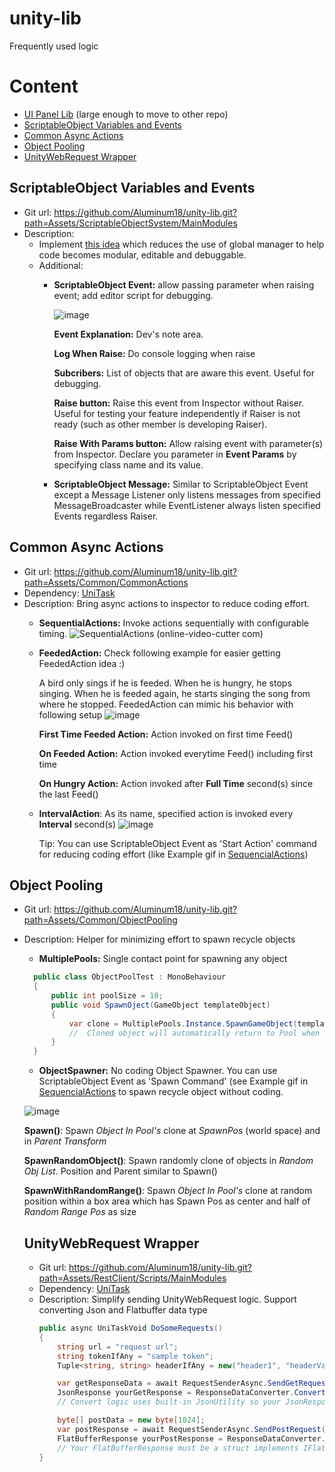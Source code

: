 # unity-lib
Frequently used logic
# Content
- [UI Panel Lib](https://github.com/Aluminum18/UICreatorDotween) (large enough to move to other repo)
- [ScriptableObject Variables and Events](#scriptableobject-variables-and-events)
- [Common Async Actions](#common-async-actions)
- [Object Pooling](#object-pooling)
- [UnityWebRequest Wrapper](#unitywebrequest-wrapper)

## ScriptableObject Variables and Events
* Git url: https://github.com/Aluminum18/unity-lib.git?path=Assets/ScriptableObjectSystem/MainModules
* Description:
  + Implement [this idea](https://www.youtube.com/watch?v=raQ3iHhE_Kk&ab_channel=Unity) which reduces the use of global manager to help code becomes modular, editable and debuggable.
  + Additional: 
    - **ScriptableObject Event:** allow passing parameter when raising event; add editor script for debugging.
      
      ![image](https://github.com/Aluminum18/unity-lib/assets/14157400/d5807985-54b1-40f1-9752-2e5f1ae7c991)
      
      **Event Explanation:** Dev's note area.
      
      **Log When Raise:** Do console logging when raise
      
      **Subcribers:** List of objects that are aware this event. Useful for debugging.
      
      **Raise button:** Raise this event from Inspector without Raiser. Useful for testing your feature independently if Raiser is not ready (such as other member is developing Raiser).
      
      **Raise With Params button:** Allow raising event with parameter(s) from Inspector. Declare you parameter in **Event Params** by specifying class name and its value.

    - **ScriptableObject Message:** Similar to ScriptableObject Event except a Message Listener only listens messages from specified MessageBroadcaster while EventListener always listen specified Events regardless Raiser. 

## Common Async Actions
* Git url: https://github.com/Aluminum18/unity-lib.git?path=Assets/Common/CommonActions
* Dependency: [UniTask](https://github.com/Cysharp/UniTask)
* Description: Bring async actions to inspector to reduce coding effort.
  - **SequentialActions:** Invoke actions sequentially with configurable timing.
    ![SequentialActions (online-video-cutter com)](https://github.com/Aluminum18/unity-lib/assets/14157400/1f032da7-1d84-4521-b0ed-5c90135f0044)
  - **FeededAction:** Check following example for easier getting FeededAction idea :)
    
    A bird only sings if he is feeded. When he is hungry, he stops singing. When he is feeded again, he starts singing the song from where he stopped. FeededAction can mimic his behavior with following setup
![image](https://github.com/Aluminum18/unity-lib/assets/14157400/0be985b1-241f-41c5-8703-cd5a11343b49)

    **First Time Feeded Action:** Action invoked on first time Feed()
    
    **On Feeded Action:** Action invoked everytime Feed() including first time
 
    **On Hungry Action:** Action invoked after **Full Time** second(s) since the last Feed()
  - **IntervalAction**: As its name, specified action is invoked every **Interval** second(s)
    ![image](https://github.com/Aluminum18/unity-lib/assets/14157400/07828fc3-0958-48cd-b3fc-9d3e25df1316)

    Tip: You can use ScriptableObject Event as 'Start Action' command for reducing coding effort (like Example gif in [SequencialActions](sequentialactions))  
    
## Object Pooling
* Git url: https://github.com/Aluminum18/unity-lib.git?path=Assets/Common/ObjectPooling
* Description: Helper for minimizing effort to spawn recycle objects
  
  - **MultiplePools:** Single contact point for spawning any object
  ```csharp
    public class ObjectPoolTest : MonoBehaviour
    {
        public int poolSize = 10;
        public void SpawnOject(GameObject templateObject)
        {
            var clone = MultiplePools.Instance.SpawnGameObject(templateObject, poolSize);
            //  Cloned object will automatically return to Pool when it is disabled
        }
    }
  ```
  - **ObjectSpawner:** No coding Object Spawner. You can use ScriptableObject Event as 'Spawn Command' (see Example gif in [SequencialActions](sequentialactions) to spawn recycle object without coding.

    
  ![image](https://github.com/Aluminum18/unity-lib/assets/14157400/74a8669c-0889-4ac9-87db-8a59f59c1a4b)

   **Spawn()**: Spawn _Object In Pool's_ clone at _SpawnPos_ (world space) and in _Parent Transform_
  
   **SpawnRandomObject()**: Spawn randomly clone of objects in _Random Obj List_. Position and Parent similar to Spawn()
  
   **SpawnWithRandomRange()**: Spawn _Object In Pool's_ clone at random position within a box area which has Spawn Pos as center and half of _Random Range Pos_ as size

  ## UnityWebRequest Wrapper
  * Git url: https://github.com/Aluminum18/unity-lib.git?path=Assets/RestClient/Scripts/MainModules
  * Dependency: [UniTask](https://github.com/Cysharp/UniTask)
  * Description: Simplify sending UnityWebRequest logic. Support converting Json and Flatbuffer data type
    ```csharp
    public async UniTaskVoid DoSomeRequests()
    {
        string url = "request url";
        string tokenIfAny = "sample token";
        Tuple<string, string> headerIfAny = new("header1", "headerValue1");

        var getResponseData = await RequestSenderAsync.SendGetRequest(url, tokenIfAny, headerIfAny);
        JsonResponse yourGetResponse = ResponseDataConverter.ConvertJson<JsonResponse>(getResponseData.rawdata);
        // Convert logic uses built-in JsonUtility so your JsonResponse must be a Serialized class/struct

        byte[] postData = new byte[1024];
        var postResponse = await RequestSenderAsync.SendPostRequest(url, postData, tokenIfAny, headerIfAny);
        FlatBufferResponse yourPostResponse = ResponseDataConverter.ConvertFlatBuffer<FlatBufferResponse>(postResponse.rawdata);
        // Your FlatBufferResponse must be a struct implements IFlatbufferObject
    }
    ```

